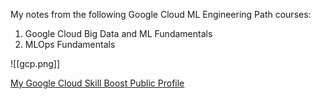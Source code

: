 My notes from the following Google Cloud ML Engineering Path courses:
1. Google Cloud Big Data and ML Fundamentals
2. MLOps Fundamentals

![[gcp.png]]

[My Google Cloud Skill Boost Public Profile](https://www.cloudskillsboost.google/public_profiles/d85f8295-b522-4522-964c-f0fcf9375090)

